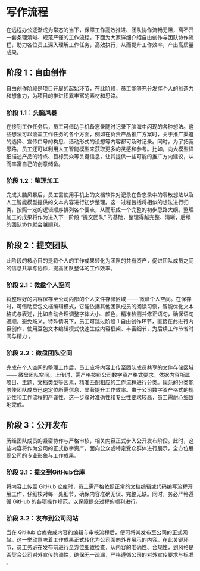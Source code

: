 # 写作流程

在远程办公逐渐成为常态的当下，保障工作高效推进、团队协作流畅无阻，离不开一套条理清晰、规范严谨的工作流程。下面为大家详细介绍自由创作与团队协作流程，助力各位员工深入理解工作任务，高效执行，从而提升工作效率，产出高质量成果。

## 阶段 1：自由创作

自由创作阶段是项目开展的起始环节，在此阶段，员工能够充分发挥个人的创造力和想象力，为项目的推进积累丰富的素材和思路。

### 阶段 1.1：头脑风暴

在接到工作任务后，员工可借助手机备忘录随时记录下脑海中闪现的各种想法。这些想法可以涵盖工作任务的各个方面，例如在负责产品推广方案时，关于推广渠道的选择、宣传口号的构思、活动形式的设想等内容都可及时记录。同时，为了拓宽思路，员工还可以利用人工智能模型来获取更多的灵感和参考。比如，向大模型详细描述产品的特点、目标受众等关键信息，让其提供一些可能的推广方向建议，从而丰富自己的创意储备。

### 阶段 1.2：整理加工

完成头脑风暴后，员工需使用手机上的文档软件对记录在备忘录中的零散想法以及人工智能模型提供的文本内容进行初步整理。这一过程包括将相似的想法进行归类，按照一定的逻辑顺序排列各个要点，从而形成一个完整的初步思路大纲。整理加工的成果将作为进入下一阶段 “提交团队” 的基础，整理得越完整、清晰，后续的团队协作就会越顺利。

## 阶段 2：提交团队

此阶段的核心目的是将个人的工作成果转化为团队的共有资产，促进团队成员之间的信息共享与协作，提高团队整体的工作效率。

### 阶段 2.1：微盘个人空间

将整理好的内容保存至公司内部的个人文件存储区域 —— 微盘个人空间。在保存时，可借助豆包文档编辑模式，它能依据其他团队成员的阅读习惯，智能优化文本格式与表述，比如自动合理调整字体大小、颜色，精准检测并修正语句，确保语句通顺，避免歧义。特殊情况下，员工可跳过阶段 1 自由创作环节，直接在此进行内容创作，使用豆包文本编辑模式快速生成内容框架、丰富细节，为后续工作节省时间与精力 。

### 阶段 2.2：微盘团队空间

完成在个人空间的整理工作后，员工应将内容上传至团队成员共享的文件存储区域 —— 微盘团队空间。上传时，需严格按照公司数字资产格式要求，依据内容所属项目、主题、文档类型等因素，精准匹配相应的工作流程进行分类。规范的分类能够使团队成员迅速定位所需信息，显著提升工作效率。由于公司数字资产格式的规范性和工作流程的严谨性，这一步骤对准确性和专业性要求较高，员工需耐心细致地完成。

## 阶段 3：公开发布

历经团队成员的紧密协作与严格审核，相关内容正式步入公开发布阶段。此时，这些内容将作为公司的正式数字资产，面向公众或特定受众群体进行展示，全方位展现公司的专业形象与工作成果。

### 阶段 3.1：提交到GitHub仓库

将内容上传至 GitHub 仓库时，员工需严格依照正常的文档编辑或代码编写流程开展工作，仔细核对每一处细节，确保内容准确无误、完整无缺。同时，务必严格遵循 GitHub 的各项操作规范，以保障提交过程的顺利进行。

### 阶段 3.2：发布到公司网站

当在 GitHub 仓库完成内容的编辑与审核流程后，便可将其发布至公司的正式网站。这一举动意味着工作成果正式转化为公司面向外界展示的内容。在此关键环节，员工务必在发布前进行全方位细致检查，从内容的准确性、合规性，到风格是否契合公司对外宣传的调性，确保无一疏漏，严格遵循公司的对外宣传要求与标准 。
